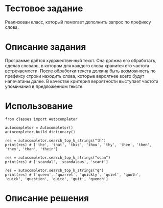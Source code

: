 # Тестовое задание
Реализован класс, который помогает дополнить запрос по префиксу слова.

# Описание задания
Программе даётся художественный текст. 
Она должна его обработать, сделав словарь, в котором для каждого слова хранится его частота встречаемости. 
После обработки текста должна быть возможность по префиксу строки находить слова, которые вероятнее всего будут напечатаны далее. 
В качестве критерия вероятности выступает частота упоминания в предложенном тексте. 

# Использование

```
from classes import Autocompletor

autocompletor = Autocompletor()
autocompletor.build_dictionary()

res = autocompletor.search_top_k_strings("th")
print(res) # ['the', 'that', 'this', 'thou', 'thy', 'thee', 'then', 'they', 'than', 'their']

res = autocompletor.search_top_k_strings("scan")
print(res) # ['scandal', 'scandalous', 'scant']

res = autocompletor.search_top_k_strings("q")
print(res) # ['queen', 'quarrel', 'quickly', 'quiet', 'quoth', 'quick', 'question', 'quite', 'quit', 'quench']

```

# Описание решения

